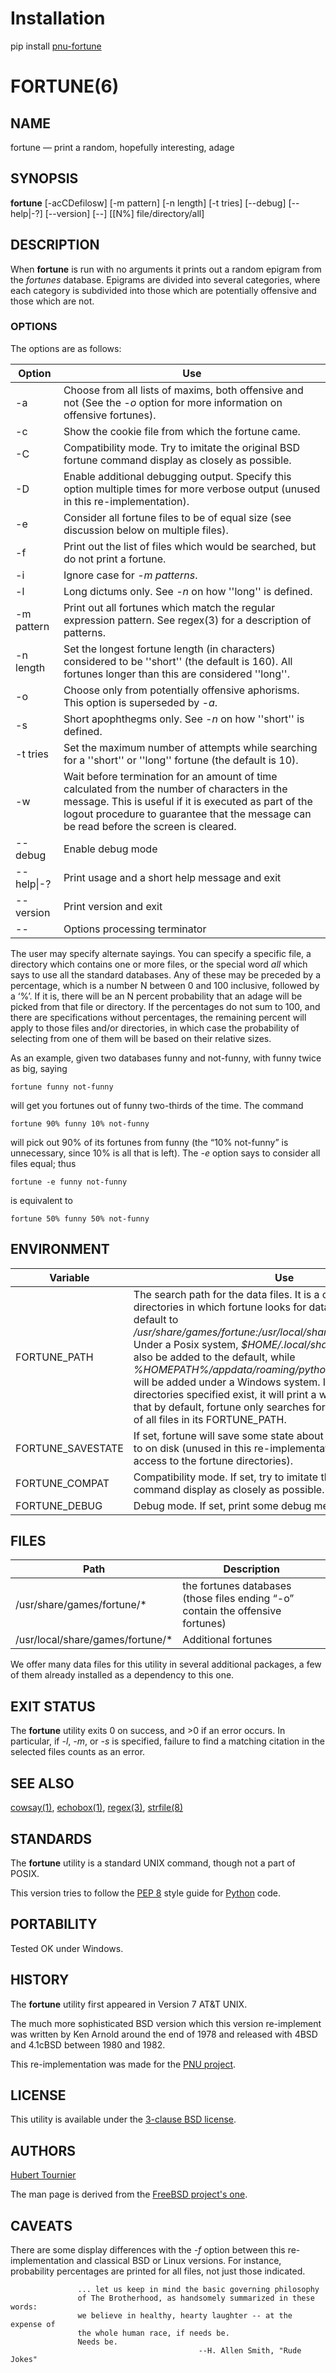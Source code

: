 # Installation
pip install [pnu-fortune](https://pypi.org/project/pnu-fortune/)

# FORTUNE(6)

## NAME
fortune — print a random, hopefully interesting, adage

## SYNOPSIS
**fortune**
\[-acCDefilosw\]
\[-m pattern\]
\[-n length\]
\[-t tries\]
\[--debug\]
\[--help|-?\]
\[--version\]
\[--\]
\[\[N%\] file/directory/all\]

## DESCRIPTION
When **fortune** is run with no arguments it prints out a random epigram from the *fortunes* database.
Epigrams are divided into several categories, where each category is subdivided into those which are potentially offensive and those which are not.  

### OPTIONS
The options are as follows:

Option|Use
---|---
-a|Choose from all lists of maxims, both offensive and not (See the *-o* option for more information on offensive fortunes).
-c|Show the cookie file from which the fortune came.
-C|Compatibility mode. Try to imitate the original BSD fortune command display as closely as possible.
-D|Enable additional debugging output. Specify this option multiple times for more verbose output (unused in this re-implementation).
-e|Consider all fortune files to be of equal size (see discussion below on multiple files).
-f|Print out the list of files which would be searched, but do not print a fortune.
-i|Ignore case for *-m patterns*.
-l|Long dictums only. See *-n* on how ''long'' is defined.
-m pattern|Print out all fortunes which match the regular expression pattern. See regex(3) for a description of patterns.
-n length|Set the longest fortune length (in characters) considered to be ''short'' (the default is 160). All fortunes longer than this are considered ''long''.
-o|Choose only from potentially offensive aphorisms. This option is superseded by *-a*.
-s|Short apophthegms only. See *-n* on how ''short'' is defined.
-t tries|Set the maximum number of attempts while searching for a ''short'' or ''long'' fortune (the default is 10).
-w|Wait before termination for an amount of time calculated from the number of characters in the message. This is useful if it is executed as part of the logout procedure to guarantee that the message can be read before the screen is cleared.
--debug|Enable debug mode
--help\|-?|Print usage and a short help message and exit
--version|Print version and exit
--|Options processing terminator

The user may specify alternate sayings.
You can specify a specific file, a directory which contains one or more files, or the special word *all* which says to use all the standard databases.
Any of these may be preceded by a percentage, which is a number N between 0 and 100 inclusive, followed by a ‘%’.
If it is, there will be an N percent probability that an adage will be picked from that file or directory. 
If the percentages do not sum to 100, and there are specifications without percentages, the remaining percent will apply to those files and/or directories, in which case the probability of selecting from one of them will be based on their relative sizes.

As an example, given two databases funny and not-funny, with funny twice as big, saying

    fortune funny not-funny

will get you fortunes out of funny two-thirds of the time. The command

    fortune 90% funny 10% not-funny

will pick out 90% of its fortunes from funny (the “10% not-funny” is unnecessary, since 10% is all that is left).
The *-e* option says to consider all files equal; thus

    fortune -e funny not-funny

is equivalent to

    fortune 50% funny 50% not-funny

## ENVIRONMENT
Variable|Use
---|---
FORTUNE_PATH|The search path for the data files. It is a colon-separated list of directories in which fortune looks for datafiles. If not set it will default to */usr/share/games/fortune:/usr/local/share/games/fortune*. Under a Posix system, *$HOME/.local/share/games/fortune* will also be added to the default, while *%HOMEPATH%/appdata/roaming/python/share/games/fortune* will be added under a Windows system. If none of the directories specified exist, it will print a warning and exit. Note that by default, fortune only searches for a *fortunes* file, instead of all files in its FORTUNE_PATH.
FORTUNE_SAVESTATE|If set, fortune will save some state about what fortune it was up to on disk (unused in this re-implementation, as it requires root access to the fortune directories).
FORTUNE_COMPAT|Compatibility mode. If set, try to imitate the original BSD fortune command display as closely as possible.
FORTUNE_DEBUG|Debug mode. If set, print some debug messages.

## FILES
Path|Description
---|---
/usr/share/games/fortune/\*|the fortunes databases (those files ending “-o” contain the offensive fortunes)
/usr/local/share/games/fortune/\*|Additional fortunes

We offer many data files for this utility in several additional packages, a few of them already installed as a dependency to this one.

## EXIT STATUS
The **fortune** utility exits 0 on success, and >0 if an error occurs.
In particular, if *-l*, *-m*, or *-s* is specified, failure to find a matching citation in the selected files counts as an error.

## SEE ALSO
[cowsay(1)](https://www.freebsd.org/cgi/man.cgi?query=cowsay),
[echobox(1)](https://www.freebsd.org/cgi/man.cgi?query=echobox),
[regex(3)](https://www.freebsd.org/cgi/man.cgi?query=regex&sektion=3),
[strfile(8)](https://www.freebsd.org/cgi/man.cgi?query=strfile)

## STANDARDS
The **fortune** utility is a standard UNIX command, though not a part of POSIX.

This version tries to follow the [PEP 8](https://www.python.org/dev/peps/pep-0008/) style guide for [Python](https://www.python.org/) code.

## PORTABILITY
Tested OK under Windows.

## HISTORY
The **fortune** utility first appeared in Version 7 AT&T UNIX.

The much more sophisticated BSD version which this version re-implement was written by Ken Arnold around the end of 1978 and released with 4BSD and 4.1cBSD between 1980 and 1982.

This re-implementation was made for the [PNU project](https://github.com/HubTou/PNU).

## LICENSE
This utility is available under the [3-clause BSD license](https://opensource.org/licenses/BSD-3-Clause).

## AUTHORS
[Hubert Tournier](https://github.com/HubTou)

The man page is derived from the [FreeBSD project's one](https://www.freebsd.org/cgi/man.cgi?query=basename).

## CAVEATS
There are some display differences with the *-f* option between this re-implementation and classical BSD or Linux versions.
For instance, probability percentages are printed for all files, not just those indicated.


                   ... let us keep in mind the basic governing philosophy
                   of The Brotherhood, as handsomely summarized in these words:
                   we believe in healthy, hearty laughter -- at the expense of
                   the whole human race, if needs be.
                   Needs be.
                                              --H. Allen Smith, "Rude Jokes"
